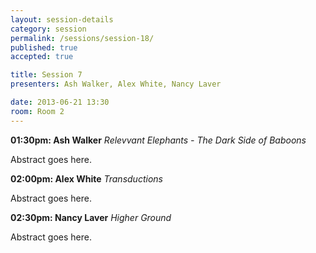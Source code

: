 ```yaml
---
layout: session-details
category: session
permalink: /sessions/session-18/
published: true
accepted: true

title: Session 7
presenters: Ash Walker, Alex White, Nancy Laver

date: 2013-06-21 13:30
room: Room 2
---
```


**01:30pm: Ash Walker**
_Relevvant Elephants - The Dark Side of Baboons_

Abstract goes here.

**02:00pm: Alex White**
_Transductions_

Abstract goes here.

**02:30pm: Nancy Laver**
_Higher Ground_

Abstract goes here.
